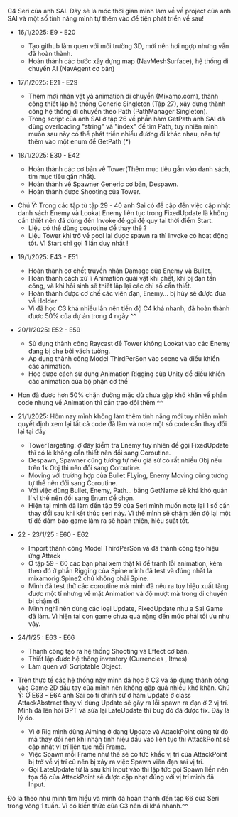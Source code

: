 C4 Seri của anh SAI. Đây sẽ là móc thời gian mình làm về về project của anh SAI và một số tính năng mình tự thêm vào để tiện phát triển về sau!
- 16/1/2025: E9 - E20
  + Tạo github làm quen với môi trường 3D, mới nên hơi ngợp nhưng vẫn đã hoàn thành.
  + Hoàn thành các bước xây dựng map (NavMeshSurface), hệ thống di chuyển AI (NavAgent cơ bản)
    
- 17/1/2025: E21 - E29
  + Thêm mới nhân vật và animation di chuyển (Mixamo.com), thành công thiết lập hệ thống Generic Singleton (Tập 27), xây dựng thành công hệ thống di chuyển theo Path (PathManager Singleton).
  + Trong script của anh SAI ở tập 26 về phần hàm GetPath anh SAI đã dùng overloading "string" và "index" để tìm Path, tuy nhiên mình muốn sau này có thể phát triển nhiều đường đi khác nhau, nên tự thêm vào một enum để GetPath (*)
  
- 18/1/2025: E30 - E42
  + Hoàn thành các cơ bản về Tower(Thêm mục tiêu gần vào danh sách, tìm mục tiêu gần nhất).
  + Hoàn thành về Spawner Generic cơ bản, Despawn.
  + Hoàn thành được Shooting của Tower.
    
* Chú Ý: Trong các tập từ tập 29 - 40 anh Sai có đề cập đến việc cập nhật danh sách Enemy và Lookat Enemy liên tục trong FixedUpdate là không cần thiết nên đã dùng đến Invoke để gọi đệ quy tại thời điểm Start.
    - Liệu có thể dùng courotine để thay thế ?
    - Liệu Tower khi trở về pool lại được spawn ra thì Invoke có hoạt động tốt. Vì Start chỉ gọi 1 lần duy nhất !

- 19/1/2025: E43 - E51
  + Hoàn thành cơ chết truyền nhận Damage của Enemy và Bullet.
  + Hoàn thành cách xử lí Animation quái vật khi chết, khi bị đạn tấn công, và khi hồi sinh sẽ thiết lập lại các chỉ số cần thiết.
  + Hoàn thành được cơ chế các viên đạn, Enemy... bị hủy sẽ được đưa về Holder

  * Vì đã học C3 khá nhiều lần nên tiến độ C4 khá nhanh, đã hoàn thành được 50% của dự án trong 4 ngày ^^

- 20/1/2025: E52 - E59
  + Sử dụng thành công Raycast để Tower không Lookat vào các Enemy đang bị che bởi vách tường.
  + Áp dụng thành công Model ThirdPerSon vào scene và điều khiển các animation.
  + Học được cách sử dụng Animation Rigging của Unity để điều khiển các animation của bộ phận cơ thể
 
 * Hơn đã được hơn 50% chặn đường mặc dù chưa gặp khó khăn về phần code nhưng về Animation thì cần trao dồi thêm ^^

* 21/1/2025: Hôm nay mình không làm thêm tính năng mới tuy nhiên mình quyết định xem lại tất cả code đã làm và note một số code cần thay đổi lại tại đây 
  + TowerTargeting: ở đây kiểm tra Enemy tuy nhiên để gọi FixedUpdate thì có lẻ không cần thiết nên đổi sang Coroutine.
  + Despawn, Spawner cũng tương tự nếu giả sử có rất nhiều Obj nếu trên 1k Obj thì nên đổi sang Coroutine.
  + Moving với trường hợp của Bullet FLying, Enemy Moving cũng tương tự thế nên đổi sang Coroutine.
  + Với việc dùng Bullet, Enemy, Path... bằng GetName sẽ khá khó quản lí vì thế nên đổi sang Enum để chọn.
 
  * Hiện tại mình đã làm đến tập 59 của Seri mình muốn note lại 1 số cần thay đổi sau khi kết thúc seri này. Vì thế mình sẽ chậm tiến độ lại một tí để đảm bảo game làm ra sẽ hoàn thiện, hiệu suất tốt.
 
* 22 - 23/1/25 : E60 - E62
  + Import thành công Model ThirdPerSon và đã thành công tạo hiệu ứng Attack
  + Ở tập 59 - 60 các bạn phải xem thật kĩ để tránh lỗi animation, kèm theo đó ở phần Rigging của Spine mình đã test và đúng nhất là mixamorig:Spine2 chứ không phải Spine.
  + Mình đã test thử các coroutine mà mình đã nêu ra tuy hiệu xuất tăng được một tí nhưng về mặt Animation và độ mượt mà trong di chuyển bị chậm đi.

  * Mình nghĩ nên dùng các loại Update, FixedUpdate như a Sai Game đã làm. Vì hiện tại con game chưa quá nặng đến mức phải tối ưu như vậy.
   
* 24/1/25 : E63 - E66 
  + Thành công tạo ra hệ thống Shooting và Effect cơ bản.
  + Thiết lập được hệ thông inventory (Currencies , Itmes)
  + Làm quen với Scriptable Object.
    
* Trên thực tế các hệ thống này mình đã học ở C3 và áp dụng thành công vào Game 2D đầu tay của mình nên không gặp quá nhiều khó khăn.
Chú Ý: Ở E63 - E64 anh Sai có tí chỉnh sử ở hàm Update ở class AttackAbstract thay vì dùng Update sẽ gây ra lỗi spawn ra đạn ở 2 vị trí. Mình đã lên hỏi GPT và sửa lại LateUpdate thì bug đó đã được fix. Đây là lý do.
  + Vì ở Rig mình dùng Aiming ở dạng Update và AttackPoint cũng từ đó mà thay đổi nên khi nhận tính hiệu đầu vào liên tục thì AttackPoint sẽ cập nhật vị trí liên tục mỗi Frame.
  + Việc Spawn mỗi Frame như thế sẽ có tức khắc vị trí của AttackPoint bị trở về vị trí cũ nên bị xảy ra việc Spawn viên đạn sai vị trí.
  + Gọi LateUpdate từ là sau khi Input vào thì lập tức gọi Spawn liền nên tọa độ của AttackPoint sẽ được cập nhạt đúng với vị trí mình đã Input.

Đó là theo như mình tìm hiểu và mình đã hoàn thành đến tập 66 của Seri trong vòng 1 tuần. Vì có kiến thức của C3 nên đi khá nhanh.^^




